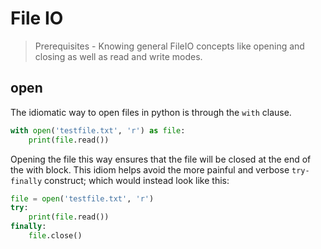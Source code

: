 # File IO

> Prerequisites - Knowing general FileIO concepts like opening and closing as well as read and write modes.

## open

The idiomatic way to open files in python is through the `with` clause.

```python
with open('testfile.txt', 'r') as file:
    print(file.read())
```

Opening the file this way ensures that the file will be closed at the end of the with block. This idiom helps avoid the more painful and verbose `try-finally` construct; which would instead look like this:

```python
file = open('testfile.txt', 'r')
try:
    print(file.read())
finally:
    file.close()
```



